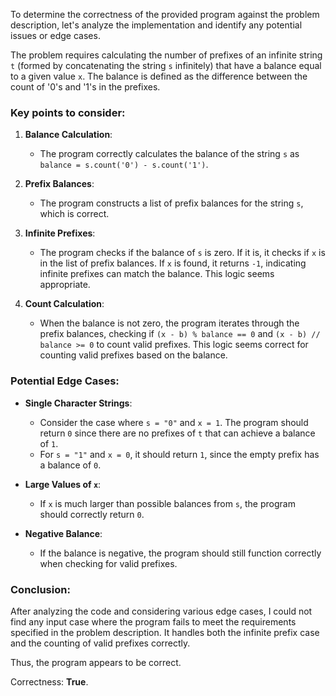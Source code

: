 To determine the correctness of the provided program against the problem description, let's analyze the implementation and identify any potential issues or edge cases.

The problem requires calculating the number of prefixes of an infinite string `t` (formed by concatenating the string `s` infinitely) that have a balance equal to a given value `x`. The balance is defined as the difference between the count of '0's and '1's in the prefixes.

### Key points to consider:

1. **Balance Calculation**:
   - The program correctly calculates the balance of the string `s` as `balance = s.count('0') - s.count('1')`.

2. **Prefix Balances**:
   - The program constructs a list of prefix balances for the string `s`, which is correct.

3. **Infinite Prefixes**:
   - The program checks if the balance of `s` is zero. If it is, it checks if `x` is in the list of prefix balances. If `x` is found, it returns `-1`, indicating infinite prefixes can match the balance. This logic seems appropriate.

4. **Count Calculation**:
   - When the balance is not zero, the program iterates through the prefix balances, checking if `(x - b) % balance == 0` and `(x - b) // balance >= 0` to count valid prefixes. This logic seems correct for counting valid prefixes based on the balance.

### Potential Edge Cases:

- **Single Character Strings**:
  - Consider the case where `s = "0"` and `x = 1`. The program should return `0` since there are no prefixes of `t` that can achieve a balance of `1`.
  - For `s = "1"` and `x = 0`, it should return `1`, since the empty prefix has a balance of `0`.

- **Large Values of `x`**:
  - If `x` is much larger than possible balances from `s`, the program should correctly return `0`.

- **Negative Balance**:
  - If the balance is negative, the program should still function correctly when checking for valid prefixes.

### Conclusion:

After analyzing the code and considering various edge cases, I could not find any input case where the program fails to meet the requirements specified in the problem description. It handles both the infinite prefix case and the counting of valid prefixes correctly.

Thus, the program appears to be correct.

Correctness: **True**.